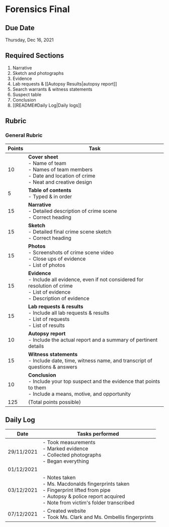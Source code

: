 # Forensics Final
 
## Due Date
Thursday, Dec 16, 2021

## Required Sections
1. Narrative
2. Sketch and photographs
3. Evidence
4. Lab requests & [[Autopsy Results|autopsy report]]
5. Search warrants & witness statements
6. Suspect table
7. Conclusion
8. [[README#Daily Log|Daily logs]]

## Rubric
### General Rubric
| Points | Task                                                                                                                                            |
| ------ | ----------------------------------------------------------------------------------------------------------------------------------------------- |
| 10     | **Cover sheet** <br> - Name of team <br> - Names of team members <br> - Date and location of crime <br> - Neat and creative design              | 
| 5      | **Table of contents** <br> - Typed & in order                                                                                                   |
| 15     | **Narrative** <br> - Detailed description of crime scene <br> - Correct heading                                                                 |
| 15     | **Sketch** <br> - Detailed final crime scene sketch <br> - Correct heading                                                                      |
| 15     | **Photos** <br> - Screenshots of crime scene video <br> - Close ups of evidence <br> - List of photos                                           |
| 15     | **Evidence** <br> - Include all evidence, even if not considered for resolution of crime <br> - List of evidence <br> - Description of evidence |
| 15     | **Lab requests & results** <br> - Include all lab requests & results <br> - List of requests <br> - List of results                             |
| 10     | **Autopsy report** <br> - Include the actual report and a summary of pertinent details                                                          |
| 15     | **Witness statements** <br> - Include date, time, witness name, and transcript of questions & answers                                           |
| 10     | **Conclusion** <br> - Include your top suspect and the evidence that points to them <br> - Include a means, motive, and opportunity             |
| 125    | (Total points possible)                                                                                                                         |

## Daily Log
| Date       | Tasks performed                                                                                                                                                                 |
| ---------- | ------------------------------------------------------------------------------------------------------------------------------------------------------------------------------- |
| 29/11/2021 | - Took measurements <br> - Marked evidence <br> - Collected photographs <br> - Began everything                                                                                 |
| 01/12/2021 |                                                                                                                                                                                 |
| 03/12/2021 | - Notes taken <br> - Ms. Macdonalds fingerprints taken <br> - Fingerprint lifted from pipe <br> - Autopsy & police report acquired <br> - Note from victim's folder transcribed | 
| 07/12/2021 | - Created website <br> - Took Ms. Clark and Ms. Ombellis fingerprints                                                                                                           |
